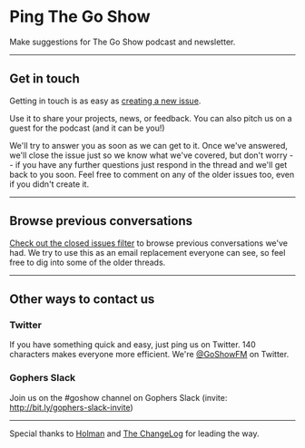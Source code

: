 # Ping The Go Show

Make suggestions for The Go Show podcast and newsletter.

---

## Get in touch

Getting in touch is as easy as [creating a new issue](https://github.com/gowshow/ping/issues/new).

Use it to share your projects, news, or feedback. You can also pitch us on a guest for the podcast (and it can be you!)

We'll try to answer you as soon as we can get to it. Once we've answered, we'll close the issue just so we know what we've covered, but don't worry -- if you have any further questions just respond in the thread and we'll get back to you soon. Feel free to comment on any of the older issues too, even if you didn't create it.

---

## Browse previous conversations

[Check out the closed issues filter](https://github.com/gowshow/ping/issues?sort=created&directionÞsc&state=closed&page=1) to browse previous conversations we've had. We try to use this as an email replacement everyone can see, so feel free to dig into some of the older threads.

---

## Other ways to contact us

### Twitter

If you have something quick and easy, just ping us on Twitter. 140 characters makes everyone more efficient. We're [@GoShowFM](https://twitter.com/goshowfm) on Twitter.


### Gophers Slack
Join us on the #goshow channel on Gophers Slack (invite: http://bit.ly/gophers-slack-invite)

---
Special thanks to [Holman](https://github.com/holman/feedback) and [The ChangeLog](https://github.com/thechangelog/ping) for leading the way.
